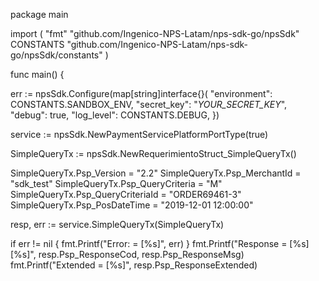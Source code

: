 package main

import (
    "fmt"
    "github.com/Ingenico-NPS-Latam/nps-sdk-go/npsSdk"
    CONSTANTS "github.com/Ingenico-NPS-Latam/nps-sdk-go/npsSdk/constants"
)

func main() {

err := npsSdk.Configure(map[string]interface{}(
    "environment": CONSTANTS.SANDBOX_ENV,
    "secret_key": "_YOUR_SECRET_KEY_",
    "debug": true,
    "log_level": CONSTANTS.DEBUG,
})

service := npsSdk.NewPaymentServicePlatformPortType(true)

SimpleQueryTx := npsSdk.NewRequerimientoStruct_SimpleQueryTx()

SimpleQueryTx.Psp_Version = "2.2"
SimpleQueryTx.Psp_MerchantId = "sdk_test"
SimpleQueryTx.Psp_QueryCriteria = "M"
SimpleQueryTx.Psp_QueryCriteriaId = "ORDER69461-3"
SimpleQueryTx.Psp_PosDateTime = "2019-12-01 12:00:00"

resp, err := service.SimpleQueryTx(SimpleQueryTx)

if err != nil {
    fmt.Printf("Error: = [%s]", err)
}
fmt.Printf("Response = [%s] [%s]", resp.Psp_ResponseCod, resp.Psp_ResponseMsg)
fmt.Printf("Extended = [%s]", resp.Psp_ResponseExtended)
